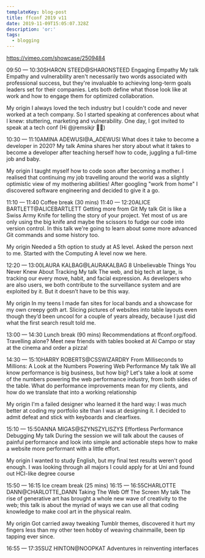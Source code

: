 ```yaml
---
templateKey: blog-post
title: ffconf 2019 v11
date: 2019-11-09T15:05:07.328Z
description: 'or:'
tags:
  - blogging
---
```




https://vimeo.com/showcase/2509484

09:50 — 10:30SHARON STEED@SHARONSTEED
Engaging Empathy
My talk
Empathy and vulnerability aren't necessarily two words associated with professional success, but they're invaluable to achieving long-term goals leaders set for their companies. Lets both define what those look like at work and how to engage them for optimized collaboration.

My origin
I always loved the tech industry but I couldn't code and never worked at a tech company. So I started speaking at conferences about what I knew: stuttering, marketing and vulnerability. One day, I got invited to speak at a tech conf (Hi @jremsikjr 👋🏾)

10:30 — 11:10AMINA ADEWUSI@A_ADEWUSI
What does it take to become a developer in 2020?
My talk
Amina shares her story about what it takes to become a developer after teaching herself how to code, juggling a full-time job and baby.

My origin
I taught myself how to code soon after becoming a mother. I realised that continuing my job travelling around the world was a slightly optimistic view of my mothering abilities! After googling "work from home" I discovered software engineering and decided to give it a go.

11:10 — 11:40
Coffee break (30 mins)
11:40 — 12:20ALICE BARTLETT@ALICEBARTLETT
Getting more from Git
My talk
Git is like a Swiss Army Knife for telling the story of your project. Yet most of us are only using the big knife and maybe the scissors to fudge our code into version control. In this talk we're going to learn about some more advanced Git commands and some history too.

My origin
Needed a 5th option to study at AS level. Asked the person next to me. Started with the Computing A level now we here.

12:20 — 13:00LAURA KALBAG@LAURAKALBAG
8 Unbelievable Things You Never Knew About Tracking
My talk
The web, and big tech at large, is tracking our every move, habit, and facial expression. As developers who are also users, we both contribute to the surveillance system and are exploited by it. But it doesn’t have to be this way.

My origin
In my teens I made fan sites for local bands and a showcase for my own creepy goth art. Slicing pictures of websites into table layouts even though they’d been uncool for a couple of years already, because I just did what the first search result told me.

13:00 — 14:30
Lunch break (90 mins)
Recommendations at ffconf.org/food.
Travelling alone? Meet new friends with tables booked at Al Campo or stay at the cinema and order a pizza!

14:30 — 15:10HARRY ROBERTS@CSSWIZARDRY
From Milliseconds to Millions: A Look at the Numbers Powering Web Performance
My talk
We all know performance is big business, but how big? Let's take a look at some of the numbers powering the web performance industry, from both sides of the table. What do performance improvements mean for my clients, and how do we translate that into a working relationship

My origin
I'm a failed designer who learned it the hard way: I was much better at coding my portfolio site than I was at designing it. I decided to admit defeat and stick with keyboards and clearfixes.

15:10 — 15:50ANNA MIGAS@SZYNSZYLISZYS
Effortless Performance Debugging
My talk
During the session we will talk about the causes of painful performance and look into simple and actionable steps how to make a website more performant with a little effort.

My origin
I wanted to study English, but my final test results weren't good enough. I was looking through all majors I could apply for at Uni and found out HCI-like degree course

15:50 — 16:15
Ice cream break (25 mins)
16:15 — 16:55CHARLOTTE DANN@CHARLOTTE_DANN
Taking The Web Off The Screen
My talk
The rise of generative art has brought a whole new wave of creativity to the web; this talk is about the myriad of ways we can use all that coding knowledge to make cool art in the physical realm.

My origin
Got carried away tweaking Tumblr themes, discovered it hurt my fingers less than my other teen hobby of weaving chainmaille, been tip tapping ever since.

16:55 — 17:35SUZ HINTON@NOOPKAT
Adventures in reinventing interfaces
